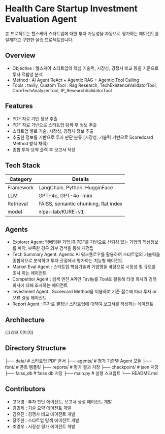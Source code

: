 # Health Care Startup Investment Evaluation Agent
본 프로젝트는 헬스케어 스타트업에 대한 투자 가능성을 자동으로 평가하는 에이전트를 설계하고 구현한 실습 프로젝트입니다.

## Overview

- Objective : 헬스케어 스타트업의 핵심 기술력, 시장성, 경쟁사 비교 등을 기준으로 투자 적합성 분석
- Method : AI Agent ReAct + Agentic RAG + Agentic Tool Calling
- Tools : tavily, Custom Tool : Rag Research, TechExistenceValidatorTool, CoreTechAnalyzerTool, IP_ResearchValidatorTool

## Features

- PDF 자료 기반 정보 추출
- PDF 자료 기반으로 스타트업 탐색 후 정보 추출
- 스타트업 별로 기술, 시장성, 경쟁사 정보 추출
- 추출한 정보를 기반으로 투자 판단 분류 (시장성, 기술력 기반으로 Scoredcard Method 방식 채택)
- 종합 투자 요약 출력 후 보고서 작성

## Tech Stack 

| Category   | Details                              |
|------------|--------------------------------------|
| Framework  | LangChain, Python, HugginFace        |
| LLM        | GPT-4o, GPT-4o-mini  |
| Retrieval  | FAISS, semantic chunking, flat index |
| model      | nlpai-lab/KURE-v1                    |

## Agents
 
- Explorer Agent: 임베딩된 기업 IR PDF를 기반으로 신뢰성 있는 기업의 핵심정보를 파악, 부족한 경우 외부 검색을 통해 재정립
- Tech Summary Agent: Agentic AI 워크플로우를 활용하여 스타트업의 기술력을 종합적으로 분석하고 투자 관점에서 평가하는 지능형 에이전트
- Market Eval Agent : 스타트업 핵심기술과 기업명을 바탕으로 시장성 및 규모를 조사 하는 에이전트
- Competitor Agent : 검색 엔진 API인 Tavily를 Tool로 활용해 타겟 회사의 경쟁 회사에 대해 조사하는 에이전트
- Investment Agent : Scorecard Method을 이용하여 기준 점수에 따라 투자 or 보류 결정 에이전트
- Report Agent : 투자로 결정난 스타트업에 대하여 보고서를 작성하는 에이전트

## Architecture
(그래프 이미지)

## Directory Structure
├── data/                  # 스타트업 PDF 문서
├── agents/                # 평가 기준별 Agent 모듈
├── font/                  # 폰트 템플릿
├── reports/               # 평가 결과 저장
├── checkpoint/            # json 저장
├── faiss_db               # faiss db 저장
├── main.py                # 실행 스크립트
└── README.md

## Contributors 
- 고대영 : 투자 판단 에이전트, 보고서 생성 에이전트 개발
- 김민제 : 기술 요약 에이전트 개발
- 김유진 : 경쟁사 비교 에이전트 개발
- 장주한 : 스타트업 탐색 에이전트 개발
- 조영우 : 시장성 평가 에이전트 개발
